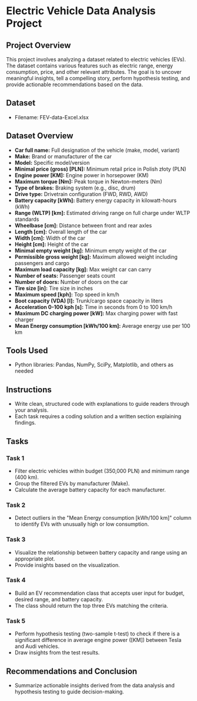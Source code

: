 # Electric Vehicle Data Analysis Project

## Project Overview
This project involves analyzing a dataset related to electric vehicles (EVs). The dataset contains various features such as electric range, energy consumption, price, and other relevant attributes. The goal is to uncover meaningful insights, tell a compelling story, perform hypothesis testing, and provide actionable recommendations based on the data.

## Dataset
- Filename: FEV-data-Excel.xlsx

## Dataset Overview
- **Car full name:** Full designation of the vehicle (make, model, variant)  
- **Make:** Brand or manufacturer of the car  
- **Model:** Specific model/version  
- **Minimal price (gross) [PLN]:** Minimum retail price in Polish złoty (PLN)  
- **Engine power [KM]:** Engine power in horsepower (KM)  
- **Maximum torque [Nm]:** Peak torque in Newton-meters (Nm)  
- **Type of brakes:** Braking system (e.g., disc, drum)  
- **Drive type:** Drivetrain configuration (FWD, RWD, AWD)  
- **Battery capacity [kWh]:** Battery energy capacity in kilowatt-hours (kWh)  
- **Range (WLTP) [km]:** Estimated driving range on full charge under WLTP standards  
- **Wheelbase [cm]:** Distance between front and rear axles  
- **Length [cm]:** Overall length of the car  
- **Width [cm]:** Width of the car  
- **Height [cm]:** Height of the car  
- **Minimal empty weight [kg]:** Minimum empty weight of the car  
- **Permissible gross weight [kg]:** Maximum allowed weight including passengers and cargo  
- **Maximum load capacity [kg]:** Max weight car can carry  
- **Number of seats:** Passenger seats count  
- **Number of doors:** Number of doors on the car  
- **Tire size [in]:** Tire size in inches  
- **Maximum speed [kph]:** Top speed in km/h  
- **Boot capacity (VDA) [l]:** Trunk/cargo space capacity in liters  
- **Acceleration 0-100 kph [s]:** Time in seconds from 0 to 100 km/h  
- **Maximum DC charging power [kW]:** Max charging power with fast charger  
- **Mean Energy consumption [kWh/100 km]:** Average energy use per 100 km  

## Tools Used
- Python libraries: Pandas, NumPy, SciPy, Matplotlib, and others as needed

## Instructions
- Write clean, structured code with explanations to guide readers through your analysis.
- Each task requires a coding solution and a written section explaining findings.

## Tasks

### Task 1
- Filter electric vehicles within budget (350,000 PLN) and minimum range (400 km).
- Group the filtered EVs by manufacturer (Make).
- Calculate the average battery capacity for each manufacturer.

### Task 2
- Detect outliers in the "Mean Energy consumption [kWh/100 km]" column to identify EVs with unusually high or low consumption.

### Task 3
- Visualize the relationship between battery capacity and range using an appropriate plot.
- Provide insights based on the visualization.

### Task 4
- Build an EV recommendation class that accepts user input for budget, desired range, and battery capacity.
- The class should return the top three EVs matching the criteria.

### Task 5
- Perform hypothesis testing (two-sample t-test) to check if there is a significant difference in average engine power ([KM]) between Tesla and Audi vehicles.
- Draw insights from the test results.

## Recommendations and Conclusion
- Summarize actionable insights derived from the data analysis and hypothesis testing to guide decision-making.
